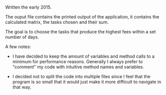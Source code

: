 Written the early 2015.

The ouput file contains the printed output of the application, it contains the calculated matrix, the tasks chosen and their sum.

The goal is to choose the tasks that produce the highest fees within a set number of days.

A few notes:

-   I have decided to keep the amount of variables and method calls to a minimum for performance reasons. Generally I always prefer to "comment" my code with intuitive method names and variables.

-   I decided not to split the code into multiple files since I feel that the program is so small that it would just make it more difficult to navigate in that way.
